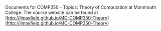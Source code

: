 Documents for COMP350 - Topics: Theory of Computation at Monmouth College.  The course website can be found at [http://jlmayfield.github.io/MC-COMP350-Theory](http://jlmayfield.github.io/MC-COMP350-Theory)
